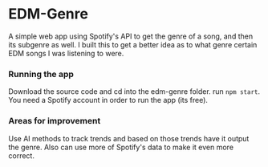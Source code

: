 # EDM-Genre

A simple web app using Spotify's API to get the genre of a song, and then its subgenre as well. I built this to get a better idea as to what genre certain EDM songs I was listening to were.

### Running the app

Download the source code and cd into the edm-genre folder. run `npm start`. You need a Spotify account in order to run the app (its free).

### Areas for improvement

Use AI methods to track trends and based on those trends have it output the genre. Also can use more of Spotify's data to make it even more correct.
